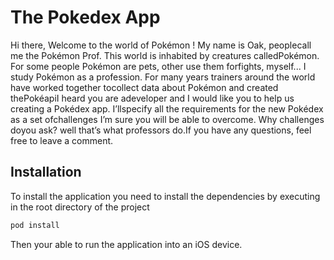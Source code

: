 # The Pokedex App
Hi there, Welcome to the world of Pokémon ! My name is Oak, peoplecall me the Pokémon Prof. This world is inhabited by creatures calledPokémon. For some people Pokémon are pets, other use them forfights, myself... I study Pokémon as a profession.
For many years trainers around the world have worked together tocollect data about Pokémon and created thePokéapiI heard you are adeveloper and I would like you to help us creating a Pokédex app. I’llspecify all the requirements for the new Pokédex as a set ofchallenges I’m sure you will be able to overcome. Why challenges doyou ask? well that’s what professors do.If you have any questions, feel free to leave a comment.

## Installation
To install the application you need to install the dependencies by executing in the root directory of the project

```bash
pod install
```
Then your able to run the application into an iOS device.
